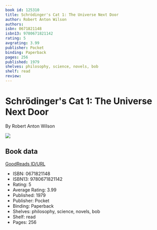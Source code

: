 ```yaml
---
book id: 125310
title: Schrödinger's Cat 1: The Universe Next Door
author: Robert Anton Wilson
authors: 
isbn: 0671821148
isbn13: 9780671821142
rating: 5
avgrating: 3.99
publisher: Pocket
binding: Paperback
pages: 256
published: 1979
shelves: philosophy, science, novels, bob
shelf: read
review: 
---
```


# Schrödinger's Cat 1: The Universe Next Door

By Robert Anton Wilson

![](https://i.gr-assets.com/images/S/compressed.photo.goodreads.com/books/1387744489l/125310.jpg)

## Book data

[GoodReads ID/URL](https://www.goodreads.com/book/show/125310)

- ISBN: 0671821148
- ISBN13: 9780671821142
- Rating: 5
- Average Rating: 3.99
- Published: 1979
- Publisher: Pocket
- Binding: Paperback
- Shelves: philosophy, science, novels, bob
- Shelf: read
- Pages: 256

